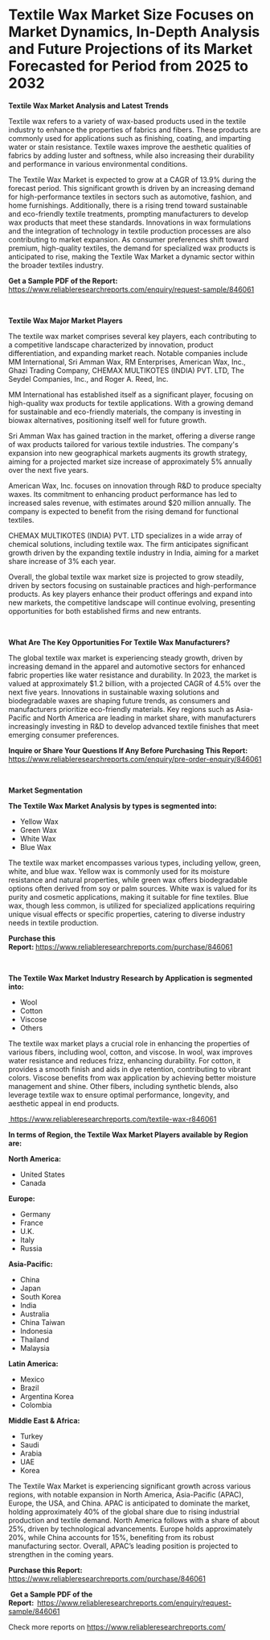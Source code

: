 <p><h1>Textile Wax Market Size Focuses on Market Dynamics, In-Depth Analysis and Future Projections of its Market Forecasted for Period from 2025 to 2032</h1></p><p><strong>Textile Wax Market Analysis and Latest Trends</strong></p>
<p><p>Textile wax refers to a variety of wax-based products used in the textile industry to enhance the properties of fabrics and fibers. These products are commonly used for applications such as finishing, coating, and imparting water or stain resistance. Textile waxes improve the aesthetic qualities of fabrics by adding luster and softness, while also increasing their durability and performance in various environmental conditions.</p><p>The Textile Wax Market is expected to grow at a CAGR of 13.9% during the forecast period. This significant growth is driven by an increasing demand for high-performance textiles in sectors such as automotive, fashion, and home furnishings. Additionally, there is a rising trend toward sustainable and eco-friendly textile treatments, prompting manufacturers to develop wax products that meet these standards. Innovations in wax formulations and the integration of technology in textile production processes are also contributing to market expansion. As consumer preferences shift toward premium, high-quality textiles, the demand for specialized wax products is anticipated to rise, making the Textile Wax Market a dynamic sector within the broader textiles industry.</p></p>
<p><strong>Get a Sample PDF of the Report:&nbsp;</strong> <a href="https://www.reliableresearchreports.com/enquiry/request-sample/846061?utm_campaign=2245&utm_medium=2&utm_source=Github&utm_content=ia&utm_term=01042025&utm_id=textile-wax">https://www.reliableresearchreports.com/enquiry/request-sample/846061</a></p>
<p>&nbsp;</p>
<p><strong>Textile Wax Major Market Players</strong></p>
<p><p>The textile wax market comprises several key players, each contributing to a competitive landscape characterized by innovation, product differentiation, and expanding market reach. Notable companies include MM International, Sri Amman Wax, RM Enterprises, American Wax, Inc., Ghazi Trading Company, CHEMAX MULTIKOTES (INDIA) PVT. LTD, The Seydel Companies, Inc., and Roger A. Reed, Inc.</p><p>MM International has established itself as a significant player, focusing on high-quality wax products for textile applications. With a growing demand for sustainable and eco-friendly materials, the company is investing in biowax alternatives, positioning itself well for future growth.</p><p>Sri Amman Wax has gained traction in the market, offering a diverse range of wax products tailored for various textile industries. The company's expansion into new geographical markets augments its growth strategy, aiming for a projected market size increase of approximately 5% annually over the next five years.</p><p>American Wax, Inc. focuses on innovation through R&D to produce specialty waxes. Its commitment to enhancing product performance has led to increased sales revenue, with estimates around $20 million annually. The company is expected to benefit from the rising demand for functional textiles.</p><p>CHEMAX MULTIKOTES (INDIA) PVT. LTD specializes in a wide array of chemical solutions, including textile wax. The firm anticipates significant growth driven by the expanding textile industry in India, aiming for a market share increase of 3% each year.</p><p>Overall, the global textile wax market size is projected to grow steadily, driven by sectors focusing on sustainable practices and high-performance products. As key players enhance their product offerings and expand into new markets, the competitive landscape will continue evolving, presenting opportunities for both established firms and new entrants.</p></p>
<p>&nbsp;</p>
<p><strong>What Are The Key Opportunities For Textile Wax Manufacturers?</strong></p>
<p><p>The global textile wax market is experiencing steady growth, driven by increasing demand in the apparel and automotive sectors for enhanced fabric properties like water resistance and durability. In 2023, the market is valued at approximately $1.2 billion, with a projected CAGR of 4.5% over the next five years. Innovations in sustainable waxing solutions and biodegradable waxes are shaping future trends, as consumers and manufacturers prioritize eco-friendly materials. Key regions such as Asia-Pacific and North America are leading in market share, with manufacturers increasingly investing in R&D to develop advanced textile finishes that meet emerging consumer preferences.</p></p>
<p><strong>Inquire or Share Your Questions If Any Before Purchasing This Report:</strong> <a href="https://www.reliableresearchreports.com/enquiry/pre-order-enquiry/846061?utm_campaign=2245&utm_medium=2&utm_source=Github&utm_content=ia&utm_term=01042025&utm_id=textile-wax">https://www.reliableresearchreports.com/enquiry/pre-order-enquiry/846061</a></p>
<p>&nbsp;</p>
<p><strong>Market Segmentation</strong></p>
<p><strong>The Textile Wax Market Analysis by types is segmented into:</strong></p>
<p><ul><li>Yellow Wax</li><li>Green Wax</li><li>White Wax</li><li>Blue Wax</li></ul></p>
<p><p>The textile wax market encompasses various types, including yellow, green, white, and blue wax. Yellow wax is commonly used for its moisture resistance and natural properties, while green wax offers biodegradable options often derived from soy or palm sources. White wax is valued for its purity and cosmetic applications, making it suitable for fine textiles. Blue wax, though less common, is utilized for specialized applications requiring unique visual effects or specific properties, catering to diverse industry needs in textile production.</p></p>
<p><strong>Purchase this Report:&nbsp;</strong><a href="https://www.reliableresearchreports.com/purchase/846061?utm_campaign=2245&utm_medium=2&utm_source=Github&utm_content=ia&utm_term=01042025&utm_id=textile-wax">https://www.reliableresearchreports.com/purchase/846061</a></p>
<p>&nbsp;</p>
<p><strong>The Textile Wax Market Industry Research by Application is segmented into:</strong></p>
<p><ul><li>Wool</li><li>Cotton</li><li>Viscose</li><li>Others</li></ul></p>
<p><p>The textile wax market plays a crucial role in enhancing the properties of various fibers, including wool, cotton, and viscose. In wool, wax improves water resistance and reduces frizz, enhancing durability. For cotton, it provides a smooth finish and aids in dye retention, contributing to vibrant colors. Viscose benefits from wax application by achieving better moisture management and shine. Other fibers, including synthetic blends, also leverage textile wax to ensure optimal performance, longevity, and aesthetic appeal in end products.</p></p>
<p><a href="https://www.reliableresearchreports.com/textile-wax-r846061?utm_campaign=2245&utm_medium=2&utm_source=Github&utm_content=ia&utm_term=01042025&utm_id=textile-wax">&nbsp;https://www.reliableresearchreports.com/textile-wax-r846061</a></p>
<p><strong>In terms of Region, the Textile Wax Market Players available by Region are:</strong></p>
<p>
    <p> <strong> North America: </strong>
        <ul>
            <li>United States</li>
            <li>Canada</li>
        </ul>
        </p> 
    <p> <strong> Europe: </strong>
        <ul>
            <li>Germany</li>
            <li>France</li>
            <li>U.K.</li>
            <li>Italy</li>
            <li>Russia</li>
        </ul>
        </p> 
    <p> <strong> Asia-Pacific: </strong>
        <ul>
            <li>China</li>
            <li>Japan</li>
            <li>South Korea</li>
            <li>India</li>
            <li>Australia</li>
            <li>China Taiwan</li>
            <li>Indonesia</li>
            <li>Thailand</li>
            <li>Malaysia</li>
        </ul>
        </p> 
    <p> <strong> Latin America: </strong>
        <ul>
            <li>Mexico</li>
            <li>Brazil</li>
            <li>Argentina Korea</li>
            <li>Colombia</li>
        </ul>
        </p> 
    <p> <strong> Middle East & Africa: </strong>
        <ul>
            <li>Turkey</li>
            <li>Saudi</li>
            <li>Arabia</li>
            <li>UAE</li>
            <li>Korea</li>
        </ul>
    </p>
    </p>
<p><p>The Textile Wax Market is experiencing significant growth across various regions, with notable expansion in North America, Asia-Pacific (APAC), Europe, the USA, and China. APAC is anticipated to dominate the market, holding approximately 40% of the global share due to rising industrial production and textile demand. North America follows with a share of about 25%, driven by technological advancements. Europe holds approximately 20%, while China accounts for 15%, benefiting from its robust manufacturing sector. Overall, APAC’s leading position is projected to strengthen in the coming years.</p></p>
<p><strong>Purchase this Report: </strong><a href="https://www.reliableresearchreports.com/purchase/846061?utm_campaign=2245&utm_medium=2&utm_source=Github&utm_content=ia&utm_term=01042025&utm_id=textile-wax">https://www.reliableresearchreports.com/purchase/846061</a></p>
<p>&nbsp;<strong>Get a Sample PDF of the Report:&nbsp;&nbsp;</strong><a href="https://www.reliableresearchreports.com/enquiry/request-sample/846061?utm_campaign=2245&utm_medium=2&utm_source=Github&utm_content=ia&utm_term=01042025&utm_id=textile-wax">https://www.reliableresearchreports.com/enquiry/request-sample/846061</a></p>
<p><strong></strong></p>
<p>Check more reports on <a href="https://www.reliableresearchreports.com/?utm_campaign=2245&utm_medium=2&utm_source=Github&utm_content=ia&utm_term=01042025&utm_id=textile-wax">https://www.reliableresearchreports.com/</a></p>